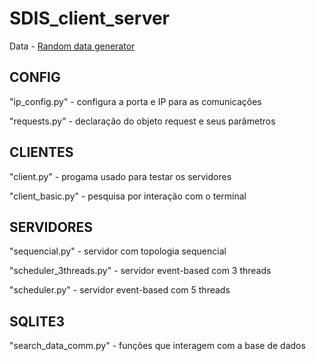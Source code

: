 # SDIS_client_server

Data - [Random data generator](http://www.randat.com/)


## CONFIG
"ip_config.py"    - configura a porta e IP para as comunicações

"requests.py"     - declaração do objeto request e seus parâmetros

## CLIENTES
"client.py"       - progama usado para testar os servidores

"client_basic.py" - pesquisa por interação com o terminal

## SERVIDORES
"sequencial.py"         - servidor com topologia sequencial

"scheduler_3threads.py" - servidor event-based com 3 threads

"scheduler.py"          - servidor event-based com 5 threads

## SQLITE3
"search_data_comm.py"   - funções que interagem com a base de dados
